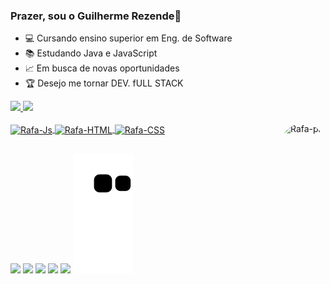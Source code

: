 ### Prazer, sou o Guilherme Rezende👋

- 💻 Cursando ensino superior em Eng. de Software
- 📚 Estudando Java e JavaScript 
- 📈 Em busca de novas oportunidades 
- 🏆 Desejo me tornar DEV. fULL STACK 

<div align = "centro" >
  <a href = " https://github.com/guilhermerrezende " > 
  <img heigth = "180cm" src = "https://github-readme-stats.vercel.app/api?username=guilhermerrezende&show_icons=true&theme=highcontrast"/>
  <img heigth = "180cm" src = "https://github-readme-stats.vercel.app/api/top-langs/?username=guilhermerrezende&theme=highcontrast&layout=compact&hide=GLSL,Go,Rust,python,shell,TypeScript)](https://github.com/guilhermerrezende/github-readme-stats"/>
</div> 
  <div style="display: inline_block"><br>
  <img align="center" alt="Rafa-Js" height="30" width="90" src="https://img.shields.io/badge/JavaScript-F7DF1E?style=for-the-badge&logo=javascript&logoColor=black">
  <img align="center" alt="Rafa-HTML" height="30" width="70" src="https://img.shields.io/badge/HTML5-E34F26?style=for-the-badge&logo=html5&logoColor=white">
  <img align="center" alt="Rafa-CSS" height="30" width="70" src="https://img.shields.io/badge/CSS3-1572B6?style=for-the-badge&logo=css3&logoColor=white">
  <img align="right" alt="Rafa-pic" height="150" style="border-radius:50px;" 
  src="https://i.picasion.com/pic92/4c8707217b97aafeb1456805971729c0.gif">
</div>
  
  ##
  
  <a href="https://api.whatsapp.com/send?phone=5562993822772&text=ola" target="_blank"><img src="https://img.shields.io/badge/WhatsApp-25D366?style=for-the-badge&logo=whatsapp&logoColor=white" target="_blank"></a>
  <a href="https://www.instagram.com/dr_guilhermerezende/" target="_blank"><img src="https://img.shields.io/badge/Instagram-E4405F?style=for-the-badge&logo=instagram&logoColor=white" target="_blank"></a>
  <a href="https://www.instagram.com/dr_guilhermerezende/" target="_blank"><img src="https://img.shields.io/badge/LinkedIn-0077B5?style=for-the-badge&logo=linkedin&logoColor=white" target="_blank"></a>
  <a href="guilhermerezdev@gmail.com" target="_blank"><img src="https://img.shields.io/badge/Gmail-D14836?style=for-the-badge&logo=gmail&logoColor=white" target="_blank"></a>
  <a href="Guilhermerez.#3545" target="_blank"><img src="https://img.shields.io/badge/Discord-7289DA?style=for-the-badge&logo=discord&logoColor=white" target="_blank"></a>
  ![Snake animation](https://github.com/rafaballerini/rafaballerini/blob/output/github-contribution-grid-snake.svg)
 
</div>
  
